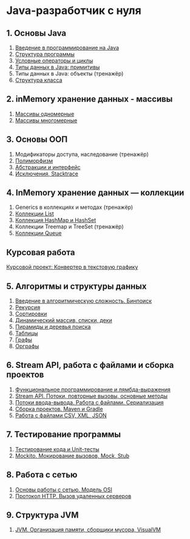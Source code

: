 # Java-разработчик с нуля

## 1. Основы Java

1. [Введение в программирование на Java](1_Java_basics/1_Intro.md)
2. [Структура программы](1_Java_basics/2_Program_structure.md)
3. [Условные операторы и циклы](1_Java_basics/3_Conditional_operators_and_loops.md)
4. [Типы данных в Java: примитивы](1_Java_basics/4_Data_types_in_Java_primitives.md)
5. Типы данных в Java: объекты (тренажёр)
6. [Структура класса](1_Java_basics/6_Class_structure.md)

## 2. inMemory хранение данных - массивы

1. [Массивы одномерные](2_Arrays/1_One_dimensional_array.md)
2. [Массивы многомерные](2_Arrays/2_The_array_is_multidimensional.md)

## 3. Основы ООП

1. Модификаторы доступа, наследование (тренажёр)
2. [Полиморфизм](3_OOP_basics/2_Polymorphism.md)
3. [Абстракции и интерфейс](3_OOP_basics/3_Abstractions_and_interfaces.md)
4. [Исключения, Stacktrace](3_OOP_basics/4_Exceptions_Stacktrace.md)

## 4. InMemory хранение данных — коллекции

1. Generics в коллекциях и методах (тренажёр)
2. [Коллекции List](4_Collections/2_Collections_List.md)
3. [Коллекция HashMap и HashSet](4_Collections/3_Collections_HashMap_and_HashSet.md)
4. Коллекции Treemap и TreeSet (тренажёр)
5. [Коллекции Queue](4_Collections/5_Collections_Queue.md)

## Курсовая работа

[Курсовой проект: Конвертер в текстовую графику](https://github.com/My-netology/converter-pic-to-txt)

## 5. Алгоритмы и структуры данных

1. [Введение в алгоритмическую сложность. Бинпоиск](5_Algo/1_Binary_search.md)
2. [Рекурсия](5_Algo/2_Recursion.md)
3. [Сортировки](5_Algo/3_Sorting.md)
4. [Динамический массив, списки, деки](5_Algo/4_Dynamic_array.md)
5. [Пирамиды и деревья поиска](5_Algo/5_Pyramids_and_search_trees.md)
6. [Таблицы](5_Algo/6_Tables.md)
7. [Графы](5_Algo/7_Graphs.md)
8. [Орграфы](5_Algo/8_Directed_graphs.md)

## 6. Stream API, работа с файлами и сборка проектов

1. [Функциональное программирование и лямбда-выражения](6_Streams/1_Func/1_Func.md)
2. [Stream API. Потоки, повторные вызовы, основные методы](6_Streams/2_Streams.md)
3. [Потоки ввода-вывода. Работа с файлами. Сериализация](6_Streams/3_InOut.md)
4. [Сборка проектов. Maven и Gradle](6_Streams/4_Build_project.md)
5. [Работа с файлами CSV, XML, JSON](6_Streams/5_SpecFiles.md)

## 7. Тестирование программы

1. [Тестирование кода и Unit-тесты](7_Tests/1_Unit.md)
2. [Mockito. Мокирование вызовов, Mock, Stub](7_Tests/2_Mockito.md)

## 8. Работа с сетью

1. [Основы работы с сетью. Модель OSI](8_Network/1_Basics.md)
2. [Протокол HTTP. Вызов удаленных серверов](8_Network/2_HTTP.md)

## 9. Структура JVM

1. [JVM. Организация памяти, сборщики мусора, VisualVM](9_JVM/1_JVM.md)